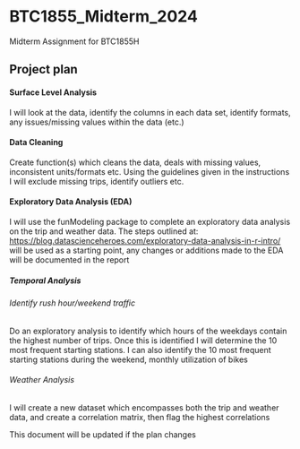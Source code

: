 # BTC1855_Midterm_2024

Midterm Assignment for BTC1855H

## Project plan

#### Surface Level Analysis

I will look at the data, identify the columns in each data set, identify formats, any issues/missing values within the data (etc.)

#### Data Cleaning

Create function(s) which cleans the data, deals with missing values, inconsistent units/formats etc. Using the guidelines given in the instructions I will exclude missing trips, identify outliers etc.

#### Exploratory Data Analysis (EDA)

I will use the funModeling package to complete an exploratory data analysis on the trip and weather data. The steps outlined at: https://blog.datascienceheroes.com/exploratory-data-analysis-in-r-intro/ will be used as a starting point, any changes or additions made to the EDA will be documented in the report

##### Temporal Analysis

###### Identify rush hour/weekend traffic

Do an exploratory analysis to identify which hours of the weekdays contain the highest number of trips. Once this is identified I will determine the 10 most frequent starting stations. I can also identify the 10 most frequent starting stations during the weekend, monthly utilization of bikes

###### Weather Analysis

I will create a new dataset which encompasses both the trip and weather data, and create a correlation matrix, then flag the highest correlations

This document will be updated if the plan changes

